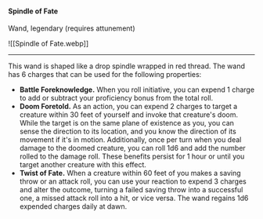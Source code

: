#### Spindle of Fate

Wand, legendary (requires attunement)

![[Spindle of Fate.webp]]

---

This wand is shaped like a drop spindle wrapped in red thread. The wand has 6 charges that can be used for the following properties:

- **Battle Foreknowledge.** When you roll initiative, you can expend 1 charge to add or subtract your proficiency bonus from the total roll.
- **Doom Foretold.** As an action, you can expend 2 charges to target a creature within 30 feet of yourself and invoke that creature's doom. While the target is on the same plane of existence as you, you can sense the direction to its location, and you know the direction of its movement if it's in motion. Additionally, once per turn when you deal damage to the doomed creature, you can roll 1d6 and add the number rolled to the damage roll. These benefits persist for 1 hour or until you target another creature with this effect.
- **Twist of Fate.** When a creature within 60 feet of you makes a saving throw or an attack roll, you can use your reaction to expend 3 charges and alter the outcome, turning a failed saving throw into a successful one, a missed attack roll into a hit, or vice versa.
  The wand regains 1d6 expended charges daily at dawn.